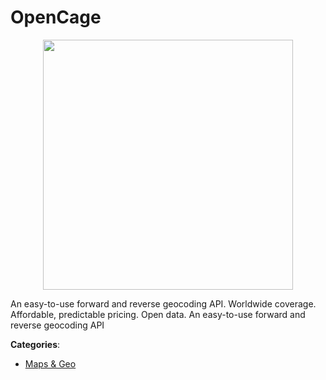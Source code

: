 # OpenCage
<p align="center">
    <img width="400" src="https://raw.githubusercontent.com/apis-list/apis-list/apis/opencage/logo_256x256.png" />
</p>

An easy-to-use forward and reverse geocoding API. Worldwide coverage. Affordable, predictable pricing. Open data.  An easy-to-use forward and reverse geocoding API



**Categories**:
- [Maps & Geo](https://github.com/apis-list/apis-list#maps-and-geo)




